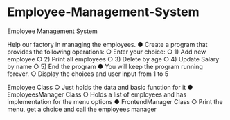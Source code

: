 # Employee-Management-System
Employee Management System

Help our factory in managing the employees.
● Create a program that provides the following operations:
○ Enter your choice:
○ 1) Add new employee
○ 2) Print all employees
○ 3) Delete by age
○ 4) Update Salary by name
○ 5) End the program
● You will keep the program running forever.
○ Display the choices and user input from 1 to 5

Employee Class
○ Just holds the data and basic function for it
● EmployeesManager Class
○ Holds a list of employees and has implementation for the menu options
● FrontendManager Class
○ Print the menu, get a choice and call the employees manager
